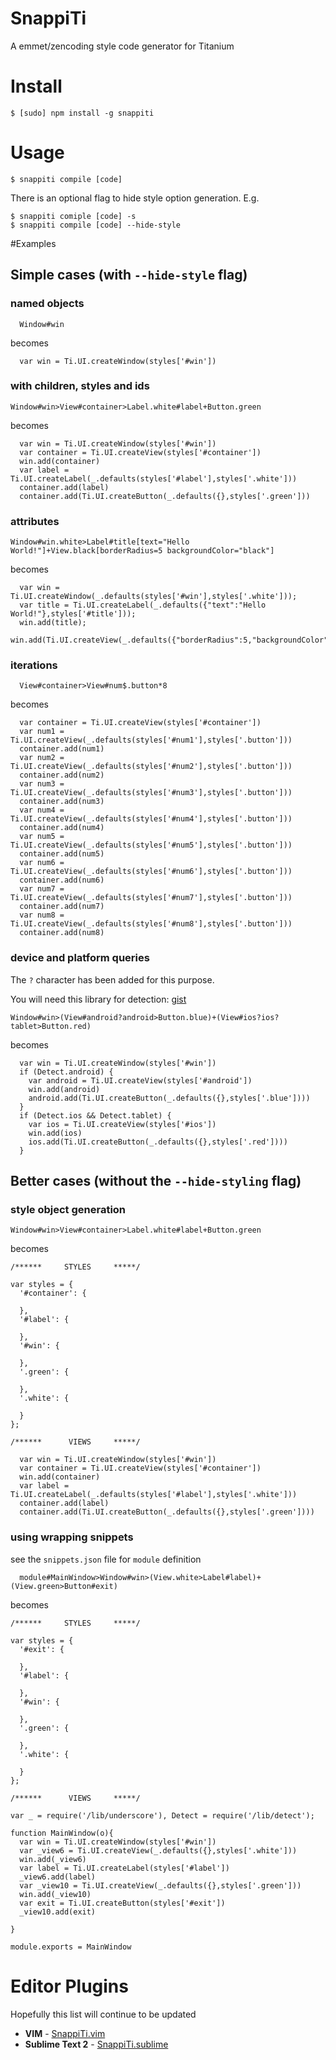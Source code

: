 # SnappiTi

A emmet/zencoding style code generator for Titanium

# Install

```
$ [sudo] npm install -g snappiti
```

# Usage

```
$ snappiti compile [code]
```

There is an optional flag to hide style option generation. E.g.

```
$ snappiti comiple [code] -s
$ snappiti compile [code] --hide-style
```

#Examples

## Simple cases (with `--hide-style` flag)

### named objects

```
  Window#win
```

becomes

```
  var win = Ti.UI.createWindow(styles['#win'])
```

### with children, styles and ids

```
Window#win>View#container>Label.white#label+Button.green
```

becomes

```
  var win = Ti.UI.createWindow(styles['#win'])
  var container = Ti.UI.createView(styles['#container'])
  win.add(container)
  var label = Ti.UI.createLabel(_.defaults(styles['#label'],styles['.white']))
  container.add(label)
  container.add(Ti.UI.createButton(_.defaults({},styles['.green']))
```

### attributes

```
Window#win.white>Label#title[text="Hello World!"]+View.black[borderRadius=5 backgroundColor="black"]
```

becomes

```
  var win = Ti.UI.createWindow(_.defaults(styles['#win'],styles['.white']));
  var title = Ti.UI.createLabel(_.defaults({"text":"Hello World!"},styles['#title']));
  win.add(title);
  win.add(Ti.UI.createView(_.defaults({"borderRadius":5,"backgroundColor":"black"},styles['.black'])));
```

### iterations

```
  View#container>View#num$.button*8
```

becomes

```
  var container = Ti.UI.createView(styles['#container'])
  var num1 = Ti.UI.createView(_.defaults(styles['#num1'],styles['.button']))
  container.add(num1)
  var num2 = Ti.UI.createView(_.defaults(styles['#num2'],styles['.button']))
  container.add(num2)
  var num3 = Ti.UI.createView(_.defaults(styles['#num3'],styles['.button']))
  container.add(num3)
  var num4 = Ti.UI.createView(_.defaults(styles['#num4'],styles['.button']))
  container.add(num4)
  var num5 = Ti.UI.createView(_.defaults(styles['#num5'],styles['.button']))
  container.add(num5)
  var num6 = Ti.UI.createView(_.defaults(styles['#num6'],styles['.button']))
  container.add(num6)
  var num7 = Ti.UI.createView(_.defaults(styles['#num7'],styles['.button']))
  container.add(num7)
  var num8 = Ti.UI.createView(_.defaults(styles['#num8'],styles['.button']))
  container.add(num8)
```

### device and platform queries

The `?` character has been added for this purpose.

You will need this library for detection:
[gist](https://gist.github.com/dbankier/5810192)

```
Window#win>(View#android?android>Button.blue)+(View#ios?ios?tablet>Button.red)
```

becomes

```
  var win = Ti.UI.createWindow(styles['#win'])
  if (Detect.android) {
    var android = Ti.UI.createView(styles['#android'])
    win.add(android)
    android.add(Ti.UI.createButton(_.defaults({},styles['.blue'])))
  }
  if (Detect.ios && Detect.tablet) {
    var ios = Ti.UI.createView(styles['#ios'])
    win.add(ios)
    ios.add(Ti.UI.createButton(_.defaults({},styles['.red'])))
  }

```


## Better cases (without the `--hide-styling` flag)

### style object generation

```
Window#win>View#container>Label.white#label+Button.green
```

becomes

```
/******     STYLES     *****/

var styles = {
  '#container': {
    
  },
  '#label': {
    
  },
  '#win': {
    
  },
  '.green': {
    
  },
  '.white': {
    
  }
};

/******      VIEWS     *****/

  var win = Ti.UI.createWindow(styles['#win'])
  var container = Ti.UI.createView(styles['#container'])
  win.add(container)
  var label = Ti.UI.createLabel(_.defaults(styles['#label'],styles['.white']))
  container.add(label)
  container.add(Ti.UI.createButton(_.defaults({},styles['.green'])))

```

### using wrapping snippets

see the `snippets.json` file for `module` definition

```
  module#MainWindow>Window#win>(View.white>Label#label)+(View.green>Button#exit)
```


becomes

```
/******     STYLES     *****/

var styles = {
  '#exit': {
    
  },
  '#label': {
    
  },
  '#win': {
    
  },
  '.green': {
    
  },
  '.white': {
    
  }
};

/******      VIEWS     *****/

var _ = require('/lib/underscore'), Detect = require('/lib/detect');

function MainWindow(o){
  var win = Ti.UI.createWindow(styles['#win'])
  var _view6 = Ti.UI.createView(_.defaults({},styles['.white']))
  win.add(_view6)
  var label = Ti.UI.createLabel(styles['#label'])
  _view6.add(label)
  var _view10 = Ti.UI.createView(_.defaults({},styles['.green']))
  win.add(_view10)
  var exit = Ti.UI.createButton(styles['#exit'])
  _view10.add(exit)

}

module.exports = MainWindow
```

# Editor Plugins

Hopefully this list will continue to be updated

 * **VIM** - [SnappiTi.vim](http://github.com/dbankier/SnappiTi.vim)
 * **Sublime Text 2** - [SnappiTi.sublime](http://github.com/dbankier/SnappiTi.sublime)



